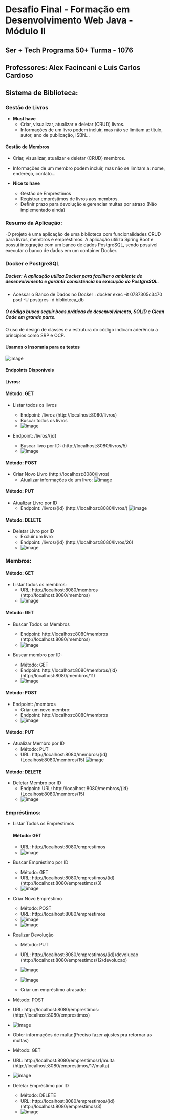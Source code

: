 # Desafio Final - Formação em Desenvolvimento Web Java - Módulo II
## Ser + Tech Programa 50+ Turma - 1076
## Professores: Alex Facincani e Luis Carlos Cardoso

## Sistema de Biblioteca:

### Gestão de Livros
- **Must have**
  - Criar, visualizar, atualizar e deletar (CRUD) livros.
  - Informações de um livro podem incluir, mas não se limitam a: título, autor, ano de publicação, ISBN...

#### Gestão de Membros
- Criar, visualizar, atualizar e deletar (CRUD) membros.
- Informações de um membro podem incluir, mas não se limitam a: nome, endereço, contato...

- **Nice to have**
  - Gestão de Empréstimos
  - Registrar empréstimos de livros aos membros.
  - Definir prazo para devolução e gerenciar multas por atraso (Não implementado ainda)

### Resumo da Aplicação:
-O projeto é uma aplicação de uma biblioteca com funcionalidades CRUD para livros, membros e empréstimos. 
A aplicação utiliza Spring Boot e possui integração com um banco de dados PostgreSQL, sendo possível executar o banco de dados em um container Docker.
### Docker e PostgreSQL
##### Docker: A aplicação utiliza Docker para facilitar o ambiente de desenvolvimento e garantir consistência na execução do PostgreSQL.
 - Acessar o Banco de Dados no Docker : docker exec -it 0787305c3470 psql -U postgres -d biblioteca_db

##### O código busca seguir  boas práticas de desenvolvimento, SOLID e Clean Code em grande parte. 
O uso de design de classes e a estrutura do código indicam aderência a princípios como SRP e OCP.
#### Usamos o Insomnia para os testes

![image](https://github.com/teofilonicolau/com_biblioteca_ada/assets/97030160/e0c9a6b2-5588-45ab-9327-de7c921a7946)


#### Endpoints Disponíveis

#### Livros:

#### Método: GET
- Listar todos os livros
  - Endpoint: /livros (http://localhost:8080/livros)
  - Buscar todos os livros
  - ![image](https://github.com/teofilonicolau/com_biblioteca_ada/assets/97030160/65462642-062d-4ee5-aef5-a9c14842fe94)

- Endpoint: /livros/{id}
  - Buscar livro por ID: (http://localhost:8080/livros/5)
  - ![image](https://github.com/teofilonicolau/com_biblioteca_ada/assets/97030160/747eeaa8-e349-47f8-9505-fcc1825f01cd)

#### Método: POST
- Criar Novo Livro (http://localhost:8080/livros)
  - Atualizar informações de um livro:
  ![image](https://github.com/teofilonicolau/com_biblioteca_ada/assets/97030160/448d0808-3cf6-4f7c-8b1b-a1578c09fec8)

#### Método: PUT
- Atualizar Livro por ID
  - Endpoint: /livros/{id} (http://localhost:8080/livros/)
  ![image](https://github.com/teofilonicolau/com_biblioteca_ada/assets/97030160/d1361145-e3dd-4d9d-b794-c9bb16860d33)

#### Método: DELETE
- Deletar Livro por ID
  - Excluir um livro
  - Endpoint: /livros/{id} (http://localhost:8080/livros/26)
  - ![image](https://github.com/teofilonicolau/com_biblioteca_ada/assets/97030160/a727eb13-3747-4743-9cd2-699058b06808)

### Membros:

#### Método: GET
- Listar todos os membros:
  - URL: http://localhost:8080/membros (http://localhost:8080/membros)
  - ![image](https://github.com/teofilonicolau/com_biblioteca_ada/assets/97030160/d4fcb8f4-4185-4729-a8d3-c9653594d524)

#### Método: GET
- Buscar Todos os Membros
  - Endpoint: http://localhost:8080/membros (http://localhost:8080/membros)
  - ![image](https://github.com/teofilonicolau/com_biblioteca_ada/assets/97030160/c6225902-1685-4a13-904f-97a64378d159)

- Buscar membro por ID:
  - Método: GET
  - Endpoint: http://localhost:8080/membros/{id} (http://localhost:8080/membros/11)
  - ![image](https://github.com/teofilonicolau/com_biblioteca_ada/assets/97030160/4654ce76-6c9d-476c-aeb3-c51126493b44)

#### Método: POST
- Endpoint: /membros
  - Criar um novo membro:
  - Endpoint: http://localhost:8080/membros
  - ![image](https://github.com/teofilonicolau/com_biblioteca_ada/assets/97030160/aa0d103f-b29f-4fd0-bc96-e162bc3731f6)

#### Método: PUT
- Atualizar Membro por ID
  - Método: PUT
  - URL: http://localhost:8080/membros/{id} (Localhost:8080/membros/15)
  ![image](https://github.com/teofilonicolau/com_biblioteca_ada/assets/97030160/ff92efa5-617b-439f-afc2-49bec2806574)

#### Método: DELETE
- Deletar Membro por ID
  - Endpoint: URL: http://localhost:8080/membros/{id} (Localhost:8080/membros/15)
  - ![image](https://github.com/teofilonicolau/com_biblioteca_ada/assets/97030160/de695124-2f3e-47ea-9238-71427f5a6f86)

### Empréstimos:

- Listar Todos os Empréstimos
  #### Método: GET
  - URL: http://localhost:8080/emprestimos
  - ![image](https://github.com/teofilonicolau/com_biblioteca_ada/assets/97030160/341c4422-9e03-40c6-8abb-82d95e0eb9f7)

- Buscar Empréstimo por ID
  - Método: GET
  - URL: http://localhost:8080/emprestimos/{id} (http://localhost:8080/emprestimos/3)
  - ![image](https://github.com/teofilonicolau/com_biblioteca_ada/assets/97030160/1d1510a5-956e-478f-93c1-1d1836d6aee8)

- Criar Novo Empréstimo
  - Método: POST
  - URL: http://localhost:8080/emprestimos
  - ![image](https://github.com/teofilonicolau/com_biblioteca_ada/assets/97030160/f321c12a-6f31-4198-8fd8-8733e2f089dc)
  - ![image](https://github.com/teofilonicolau/com_biblioteca_ada/assets/97030160/7c0113c6-f57d-4621-9553-42523d164be8)


- Realizar Devolução
  - Método: PUT
  - URL: http://localhost:8080/emprestimos/{id}/devolucao (http://localhost:8080/emprestimos/12/devolucao)
  - ![image](https://github.com/teofilonicolau/com_biblioteca_ada/assets/97030160/f46ff1cc-45a4-454b-b7ac-4eeaff712035)
  - ![image](https://github.com/teofilonicolau/com_biblioteca_ada/assets/97030160/527eaa78-33e0-42a6-8e1a-b88c9f467656)
 
  - Criar um empréstimo atrasado:

- Método: POST
- URL: http://localhost:8080/emprestimos:(http://localhost:8080/emprestimos)
- ![image](https://github.com/teofilonicolau/com_biblioteca_ada/assets/97030160/1836cc8b-4305-4289-abfe-c9ace3f59739)

- Obter informações de multa:(Preciso fazer ajustes pra retornar as multas)
- Método: GET
- URL: http://localhost:8080/emprestimos/1/multa (http://localhost:8080/emprestimos/17/multa)
- ![image](https://github.com/teofilonicolau/com_biblioteca_ada/assets/97030160/de98c393-ec88-4d6e-af36-8d872ddbc994)


- Deletar Empréstimo por ID
  - Método: DELETE
  - URL: http://localhost:8080/emprestimos/{id} (http://localhost:8080/emprestimos/3)
  - ![image](https://github.com/teofilonicolau/com_biblioteca_ada/assets/97030160/fb6764b1-e908-474d-a974-34b8415359fa)
